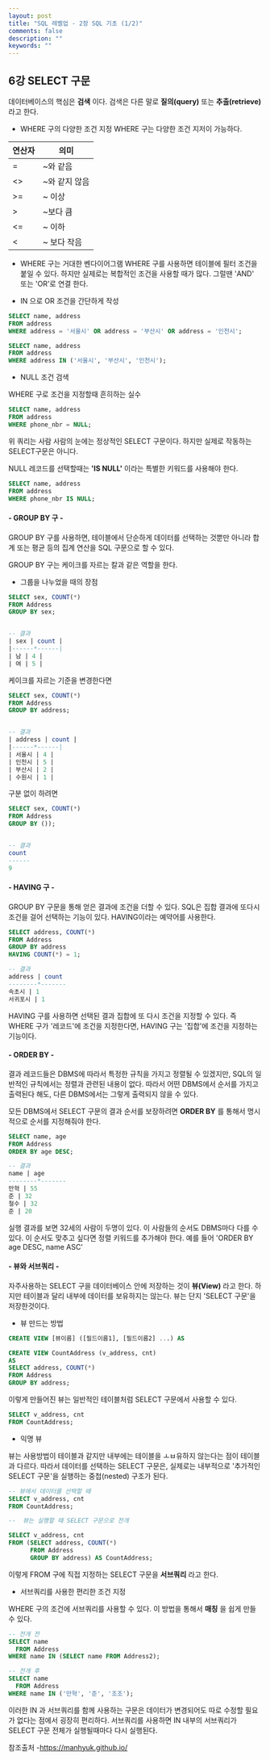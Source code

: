 ```yaml
---
layout: post
title: "SQL 레벨업 - 2장 SQL 기초 (1/2)"
comments: false
description: ""
keywords: ""
---
```


## 6강 SELECT 구문

데이터베이스의 핵심은 **검색** 이다. 검색은 다른 말로 **질의(query)** 또는 **추출(retrieve)** 라고 한다.


- WHERE 구의 다양한 조건 지정
WHERE 구는 다양한 조건 지저이 가능하다.

|연산자 | 의미 |
| --- | --- |
|= | ~와 같음
| <> | ~와 같지 않음
| >= | ~ 이상
| > | ~보다 큼
| <= | ~ 이하
| < | ~ 보다 작음


- WHERE 구는 거대한 벤다이어그램
WHERE 구를 사용하면 테이블에 필터 조건을 붙일 수 있다. 하지만 실제로는 복합적인 조건을 사용할 때가 많다. 그럴땐 'AND' 또는 'OR'로 연결 한다.

- IN 으로 OR 조건을 간단하게 작성

```sql
SELECT name, address
FROM address
WHERE address = '서울시' OR address = '부산시' OR address = '인천시';
```

```sql
SELECT name, address
FROM address
WHERE address IN ('서울시', '부산시', '인천시');
```


- NULL 조건 검색

WHERE 구로 조건을 지정할때 흔히하는 실수

```sql
SELECT name, address
FROM address
WHERE phone_nbr = NULL;
```

위 쿼리는 사람 사람의 눈에는 정상적인 SELECT 구문이다. 하지만 실제로 작동하는 SELECT구문은 아니다.

NULL 레코드를 선택할때는 **'IS NULL'** 이라는 특별한 키워드를 사용해야 한다.

```sql
SELECT name, address
FROM address
WHERE phone_nbr IS NULL;
```



#### - GROUP BY 구 -

GROUP BY 구를 사용하면, 테이블에서 단순하게 데이터를 선택하는 것뿐만 아니라 합계 또는 평균 등의 집계 연산을 SQL 구문으로 할 수 있다.

GROUP BY 구는 케이크를 자르는 칼과 같은 역할을 한다.

- 그룹을 나누었을 때의 장점

```sql
SELECT sex, COUNT(*)
FROM Address
GROUP BY sex;


-- 결과
| sex | count |
|------*------|
| 남 | 4 |
| 여 | 5 |
```

케이크를 자르는 기준을 변경한다면


```sql
SELECT sex, COUNT(*)
FROM Address
GROUP BY address;


-- 결과
| address | count |
|------*------|
| 서울시 | 4 |
| 인천시 | 5 |
| 부산시 | 2 |
| 수원시 | 1 |
```

구분 없이 하려면

```sql
SELECT sex, COUNT(*)
FROM Address
GROUP BY ());


-- 결과
count
------
9
```


#### - HAVING 구 -

GROUP BY 구문을 통해 얻은 결과에 조건을 더할 수 있다. SQL은 집합 결과에 또다시 조건을 걸어 선택하는 기능이 있다. HAVING이라는 예약어를 사용한다.

```sql
SELECT address, COUNT(*)
FROM Address
GROUP BY address
HAVING COUNT(*) = 1;

-- 결과
address | count
--------*-------
속초시 | 1
서귀포시 | 1
```


HAVING 구를 사용하면 선택된 결과 집합에 또 다시 조건을 지정할 수 있다. 즉 WHERE 구가 '레코드'에 조건을 지정한다면, HAVING 구는 '집합'에 조건을 지정하는 기능이다.


#### - ORDER BY -

결과 레코드들은 DBMS에 따라서 특정한 규칙을 가지고 정렬될 수 있겠지만, SQL의 일반적인 규칙에서는 정렬과 관련된 내용이 없다. 따라서 어떤 DBMS에서 순서를 가지고 출력된다 해도, 다른 DBMS에서는 그렇게 출력되지 않을 수 있다.

모든 DBMS에서 SELECT 구문의 결과 순서를 보장하려면 **ORDER BY** 를 통해서 명시적으로 순서를 지정해줘야 한다.


```sql
SELECT name, age
FROM Address
ORDER BY age DESC;

-- 결과
name | age
--------*-------
만혁 | 55
준 | 32
철수 | 32
준 | 20
```

실행 결과를 보면 32세의 사람이 두명이 있다. 이 사람들의 순서도 DBMS마다 다를 수 있다. 이 순서도 맞추고 싶다면 정렬 키워드를 추가해야 한다. 예를 들어 'ORDER BY age DESC, name ASC'



#### - 뷰와 서브쿼리 -

자주사용하는 SELECT 구을 데이터베이스 안에 저장하는 것이 **뷰(View)** 라고 한다.
하지만 테이블과 달리 내부에 데이터를 보유하지는 않는다. 뷰는 단지 'SELECT 구문'을 저장한것이다.

- 뷰 만드는 방법

```sql
CREATE VIEW [뷰이름] ([필드이름1], [필드이름2] ...) AS
```

```sql
CREATE VIEW CountAddress (v_address, cnt)
AS
SELECT address, COUNT(*)
FROM Address
GROUP BY address;
```

이렇게 만들어진 뷰는 일반적인 테이블처럼 SELECT 구문에서 사용할 수 있다.

```sql
SELECT v_address, cnt
FROM CountAddress;
```


- 익명 뷰

뷰는 사용방법이 테이블과 같지만 내부에는 테이블을 ㅗㅂ유하지 않는다는 점이 테이블과 다르다. 따라서 데이터를 선택하는 SELECT 구문은, 실제로는 내부적으로 '추가적인 SELECT 구문'을 실행하는 중첩(nested) 구조가 된다.

```sql
-- 뷰에서 데이터를 선택할 때
SELECT v_address, cnt
FROM CountAddress;

--  뷰는 실행할 때 SELECT 구문으로 전개

SELECT v_address, cnt
FROM (SELECT address, COUNT(*)
      FROM Address
      GROUP BY address) AS CountAddress;
```

이렇게 FROM 구에 직접 지정하는 SELECT 구문을 **서브쿼리** 라고 한다.


- 서브쿼리를 사용한 편리한 조건 지정

WHERE 구의 조건에 서브쿼리를 사용할 수 있다. 이 방법을 통해서 **매칭** 을 쉽게 만들 수 있다.

```sql
-- 전개 전
SELECT name
  FROM Address
WHERE name IN (SELECT name FROM Address2);  

-- 전개 후
SELECT name
  FROM Address
WHERE name IN ('만혁', '준', '조조');  
```

이러한 IN 과 서브쿼리를 함께 사용하는 구문은 데이터가 변경되어도 따로 수정할 필요가 없다는 점에서 굉장히 편리하다. 서브쿼리를 사용하면 IN 내부의 서브쿼리가 SELECT 구문 전체가 실행될때마다 다시 실행된다.

참조출처 -https://manhyuk.github.io/
